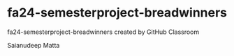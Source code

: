# fa24-semesterproject-breadwinners
fa24-semesterproject-breadwinners created by GitHub Classroom


Saianudeep Matta






